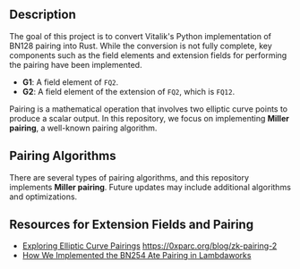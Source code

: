

## Description

The goal of this project is to convert Vitalik's Python implementation of BN128 pairing into Rust. While the conversion is not fully complete, key components such as the field elements and extension fields for performing the pairing have been implemented. 

- **G1**: A field element of `FQ2`.
- **G2**: A field element of the extension of `FQ2`, which is `FQ12`.

Pairing is a mathematical operation that involves two elliptic curve points to produce a scalar output. In this repository, we focus on implementing **Miller pairing**, a well-known pairing algorithm.


## Pairing Algorithms

There are several types of pairing algorithms, and this repository implements **Miller pairing**. Future updates may include additional algorithms and optimizations.

## Resources for Extension Fields and Pairing

- [Exploring Elliptic Curve Pairings](https://medium.com/@VitalikButerin/exploring-elliptic-curve-pairings-c73c1864e627)
https://0xparc.org/blog/zk-pairing-2
- [How We Implemented the BN254 Ate Pairing in Lambdaworks](https://blog.lambdaclass.com/how-we-implemented-the-bn254-ate-pairing-in-lambdaworks/)


